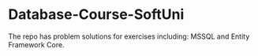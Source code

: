 # Database-Course-SoftUni
The repo has problem solutions for exercises including: MSSQL and Entity Framework Core.
